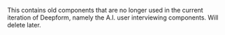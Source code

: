 This contains old components that are no longer used in the current iteration of Deepform, namely the A.I. user interviewing components. Will delete later.
